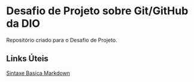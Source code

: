 # Desafio de Projeto sobre Git/GitHub da DIO
Repositório  criado para o Desafio de Projeto.


## Links Úteis
[Sintaxe Basica Markdown](https://www.markdownguide.org/basic-syntax/)
